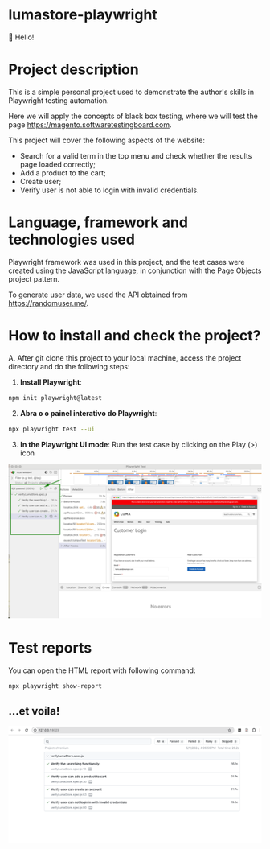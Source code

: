 # lumastore-playwright 
👋 Hello!

# Project description
This is a simple personal project used to demonstrate the author's skills in Playwright testing automation.

Here we will apply the concepts of black box testing, where we will test the page https://magento.softwaretestingboard.com. 

This project will cover the following aspects of the website:
- Search for a valid term in the top menu and check whether the results page loaded correctly;
- Add a product to the cart;
- Create user;
- Verify user is not able to login with invalid credentials.

# Language, framework and technologies used
Playwright framework was used in this project, and the test cases were created using the JavaScript language, in conjunction with the Page Objects project pattern.

To generate user data, we used the API obtained from https://randomuser.me/.


# How to install and check the project?

A. After git clone this project to your local machine, access the project directory and do the following steps: 

1. **Install Playwright**: 
```bash
npm init playwright@latest
```

2. **Abra o o painel interativo do Playwright**: 
```bash
npx playwright test --ui
```

3. **In the Playwright UI mode**: Run the test case by clicking on the Play (>) icon

![Screenshot](img/playwright-run-tests.png)


# Test reports

You can open the  HTML report with following command: 
```bash
npx playwright show-report
```
## ...et voila!
![Screenshot](img/playwright-report.png)
